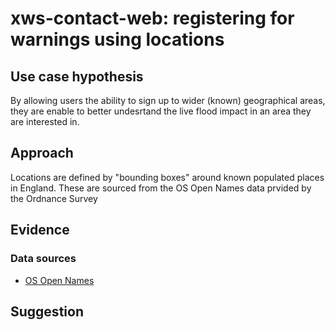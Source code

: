 # xws-contact-web: registering for warnings using locations

## Use case hypothesis

By allowing users the ability to sign up to wider (known) geographical areas, they are enable to better undesrtand the live flood impact in an area they are interested in.

## Approach

Locations are defined by "bounding boxes" around known populated places in England. These are sourced from the OS Open Names data prvided by the Ordnance Survey



## Evidence



### Data sources

* [OS Open Names](https://www.ordnancesurvey.co.uk/business-government/products/open-map-names)

## Suggestion



